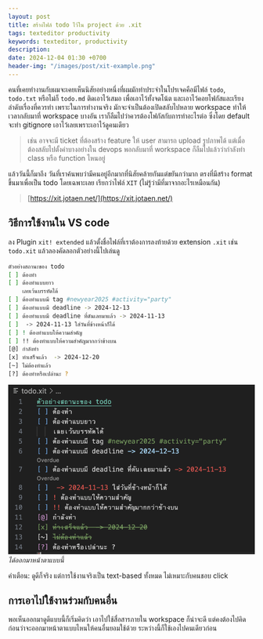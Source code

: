 ```yaml
---
layout: post
title: สร้างไฟล์ todo ไว้ใน project ด้วย .xit
tags: texteditor productivity
keywords: texteditor, productivity
description:
date: 2024-12-04 01:30 +0700
header-img: "/images/post/xit-example.png"
---
```

คนที่เคยทำงานกับผมจะเคยเห็นนิสัยอย่างหนึ่งที่ผมมักทำประจำในโปรเจคคือมีไฟล์
`todo`, `todo.txt` หรือไม่ก็ `todo.md` ติดเอาไว้เสมอ เพื่อเอาไว้ทั้งจดโน้ต
และเอาไว้คอยโฟกัสและเรียงลำดับเรื่องที่ควรทำ เพราะในการทำงานจริง
มักจะจำเป็นต้องเปิดสลับไปหลาย workspace ทำให้เวลากลับมาที่ workspace บางอัน
เราก็ลืมไปว่าควรต้องโฟกัสกับการทำอะไรต่อ ซึ่งโดย default จะทำ gitignore เอาไว้เลยเพราะเอาไว้ดูคนเดียว

> เช่น อาจจะมี ticket ที่ต้องสร้าง feature ให้ user สามารถ upload รูปภาพได้
> แต่เมื่อต้องสลับไปตั้งค่าบางอย่างใน devops พอกลับมาที่ workspace
> ก็ลืมไปแล้วว่ากำลังทำ class หรือ function ไหนอยู่

แล้ววันนี้ก็มาถึง วันที่เราค้นพบว่ามีคนอยู่อีกมากที่นิสัยคล้ายกันแต่ขยันกว่ามาก
ตรงที่มีสร้าง format ขึ้นมาเพื่อเป็น todo โดยเฉพาะเลย เรียกว่าไฟล์ `XIT` (ไม่รู้ว่ามีที่มาจากอะไรเหมือนกัน)

> [https://xit.jotaen.net/](https://xit.jotaen.net/)

## วิธีการใช้งานใน VS code

ลง Plugin `xit! extended` แล้วตั้งชื่อไฟล์ที่เราต้องการลงท้ายด้วย extension
`.xit` เช่น `todo.xit` แล้วลองคัดลอกตัวอย่างนี้ไปเล่นดู

```sh
ตัวอย่างสถานะของ todo
[ ] ต้องทำ
[ ] ต้องทำแบบยาว
    เลยเว้นบรรทัดได้
[ ] ต้องทำแบบมี tag #newyear2025 #activity="party"
[ ] ต้องทำแบบมี deadline -> 2024-12-13
[ ] ต้องทำแบบมี deadline ที่ดันเลยมาแล้ว -> 2024-11-13
[ ]  -> 2024-11-13 ใส่วันที่ข้างหน้าก็ได้
[ ] ! ต้องทำแบบให้ความสำคัญ
[ ] !! ต้องทำแบบให้ความสำคัญมากกว่าข้างบน
[@] กำลังทำ
[x] ทำเสร็จแล้ว  -> 2024-12-20
[~] ไม่ต้องทำแล้ว
[?] ต้องทำหรือเปล่านะ ?
```

![result](/images/post/xit-example.png)
*ได้ออกมาหน้าตาแบบนี้*

คำเตือน: ดูดีก็จริง แต่การใช้งานจริงเป็น text-based ทั้งหมด
ไม่เหมาะกับคนชอบ click

## การเอาไปใช้งานร่วมกับคนอื่น

พอเห็นออกมาดูดีแบบนี้ก็เริ่มคิดว่า เอาไปใช้สื่อสารภายใน workspace ก็น่าจะดี
แต่คงต้องไปคิดก่อนว่าจะออกมาหน้าตาแบบไหนให้คนอื่นยอมใช้ด้วย
ระหว่างนี้ก็ใช้เองไปคนเดียวก่อน
